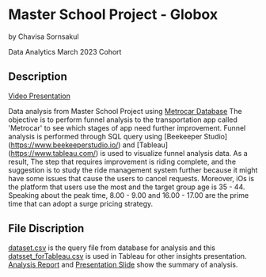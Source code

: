# Master School Project - Globox
by Chavisa Sornsakul

Data Analytics March 2023 Cohort

## Description
[Video Presentation](https://youtu.be/WA5N5OqzyUU)

Data analysis from Master School Project using [Metrocar Database](postgres://Test:bQNxVzJL4g6u@ep-noisy-flower-846766-pooler.us-east-2.aws.neon.tech/Globox)
The objective is to perform funnel analysis to the transportation app called 'Metrocar' to see which stages of app need further improvement. Funnel analysis is performed through SQL query using [Beekeeper Studio] (https://www.beekeeperstudio.io/) and [Tableau] (https://www.tableau.com/) is used to visualize funnel analysis data. As a result, The step that requires improvement is riding complete, and the suggestion is to study the ride management system further because it might have some issues that cause the users to cancel requests. Moreover, iOs is the platform that users use the most and the target group age is 35 - 44. Speaking about the peak time, 8.00 - 9.00 and 16.00 - 17.00 are the prime time that can adopt a surge pricing strategy. 

## File Discription
[dataset.csv](https://github.com/schavisa/MSProject-Globox/blob/master/dataset.csv) is the query file from database for analysis and this [datsset_forTableau.csv](https://github.com/schavisa/MSProject-Globox/blob/master/datsset_forTableau.csv) is used in Tableau for other insights presentation. [Analysis Report](https://github.com/schavisa/MSProject-Globox/blob/master/DataAnalyst_GloboxReport_Chavisa_Sep25.pdf) and [Presentation Slide](https://github.com/schavisa/MSProject-Globox/blob/master/DataAnalyst_GloboxPresentation_Chavisa_Sep25.pdf) show the summary of analysis.
